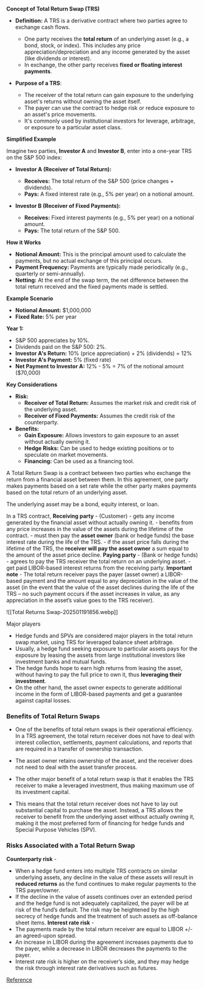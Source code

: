 **Concept of Total Return Swap (TRS)**

- **Definition:** A TRS is a derivative contract where two parties agree to exchange cash flows.
    - One party receives the **total return** of an underlying asset (e.g., a bond, stock, or index). This includes any price appreciation/depreciation and any income generated by the asset (like dividends or interest).
    - In exchange, the other party receives **fixed or floating interest payments**.

- **Purpose of a TRS**:
	- The receiver of the total return can gain exposure to the underlying asset's returns without owning the asset itself.
	- The payer can use the contract to hedge risk or reduce exposure to an asset's price movements.
	- It's commonly used by institutional investors for leverage, arbitrage, or exposure to a particular asset class.

**Simplified Example**

Imagine two parties, **Investor A** and **Investor B**, enter into a one-year TRS on the S&P 500 index:

- **Investor A (Receiver of Total Return):**
    
    - **Receives:** The total return of the S&P 500 (price changes + dividends).
    - **Pays:** A fixed interest rate (e.g., 5% per year) on a notional amount.
- **Investor B (Receiver of Fixed Payments):**
    
    - **Receives:** Fixed interest payments (e.g., 5% per year) on a notional amount.
    - **Pays:** The total return of the S&P 500.

**How it Works**

- **Notional Amount:** This is the principal amount used to calculate the payments, but no actual exchange of this principal occurs.
- **Payment Frequency:** Payments are typically made periodically (e.g., quarterly or semi-annually).
- **Netting:** At the end of the swap term, the net difference between the total return received and the fixed payments made is settled.

**Example Scenario**

- **Notional Amount:** $1,000,000
- **Fixed Rate:** 5% per year

**Year 1:**

- S&P 500 appreciates by 10%.
- Dividends paid on the S&P 500: 2%.
- **Investor A's Return:** 10% (price appreciation) + 2% (dividends) = 12%
- **Investor A's Payment:** 5% (fixed rate)
- **Net Payment to Investor A:** 12% - 5% = 7% of the notional amount ($70,000)

**Key Considerations**

- **Risk:**
    - **Receiver of Total Return:** Assumes the market risk and credit risk of the underlying asset.
    - **Receiver of Fixed Payments:** Assumes the credit risk of the counterparty.
- **Benefits:**
    - **Gain Exposure:** Allows investors to gain exposure to an asset without actually owning it.
    - **Hedge Risks:** Can be used to hedge existing positions or to speculate on market movements.
    - **Financing:** Can be used as a financing tool.


A Total Return Swap is a contract between two parties who exchange the return from a financial asset between them. In this agreement, one party makes payments based on a set rate while the other party makes payments based on the total return of an underlying asset.

The underlying asset may be a bond, equity interest, or loan.

In a TRS contract, 
**Receiving party** - (Customer) 
	- gets any income generated by the financial asset without actually owning it. 
	- benefits from any price increases in the value of the assets during the lifetime of the contract.
	- must then pay the **asset owner** (bank or hedge funds) the base interest rate during the life of the TRS.
	- if the asset price falls during the lifetime of the TRS, the **receiver will pay the asset owner** a sum equal to the amount of the asset price decline.
**Paying party** - (Bank or hedge funds)
	- agrees to pay the TRS receiver the total return on an underlying asset.
	- get paid LIBOR-based interest returns from the receiving party.
**Important note** 
	- The total return receiver pays the payer (asset owner) a LIBOR-based payment and the amount equal to any depreciation in the value of the asset (in the event that the value of the asset declines during the life of the TRS – no such payment occurs if the asset increases in value, as any appreciation in the asset’s value goes to the TRS receiver).

![[Total Returns Swap-202501191856.webp]]

Major players
- Hedge funds and SPVs are considered major players in the total return swap market, using TRS for leveraged balance sheet arbitrage.  
- Usually, a hedge fund seeking exposure to particular assets pays for the exposure by leasing the assets from large institutional investors like investment banks and mutual funds.  
- The hedge funds hope to earn high returns from leasing the asset, without having to pay the full price to own it, thus **leveraging their investment**.
- On the other hand, the asset owner expects to generate additional income in the form of LIBOR-based payments and get a guarantee against capital losses.

### Benefits of Total Return Swaps
- One of the benefits of total return swaps is their operational efficiency. In a TRS agreement, the total return receiver does not have to deal with interest collection, settlements, payment calculations, and reports that are required in a transfer of ownership transaction.
- The asset owner retains ownership of the asset, and the receiver does not need to deal with the asset transfer process.

- The other major benefit of a total return swap is that it enables the TRS receiver to make a leveraged investment, thus making maximum use of its investment capital.
- This means that the total return receiver does not have to lay out substantial capital to purchase the asset. Instead, a TRS allows the receiver to benefit from the underlying asset without actually owning it, making it the most preferred form of financing for hedge funds and Special Purpose Vehicles (SPV).

### Risks Associated with a Total Return Swap
**Counterparty risk** - 
- When a hedge fund enters into multiple TRS contracts on similar underlying assets, any decline in the value of these assets will result in **reduced returns** as the fund continues to make regular payments to the TRS payer/owner.
- If the decline in the value of assets continues over an extended period and the hedge fund is not adequately capitalized, the payer will be at risk of the fund’s default. The risk may be heightened by the high secrecy of hedge funds and the treatment of such assets as off-balance sheet items.
**Interest rate risk** - 
- The payments made by the total return receiver are equal to LIBOR +/- an agreed-upon spread. 
- An increase in LIBOR during the agreement increases payments due to the payer, while a decrease in LIBOR decreases the payments to the payer. 
- Interest rate risk is higher on the receiver’s side, and they may hedge the risk through interest rate derivatives such as futures.

[Reference](https://corporatefinanceinstitute.com/resources/derivatives/total-return-swap-trs/#:~:text=The%20total%20return%20to%20the,market%20value%20of%20the%20asset)

